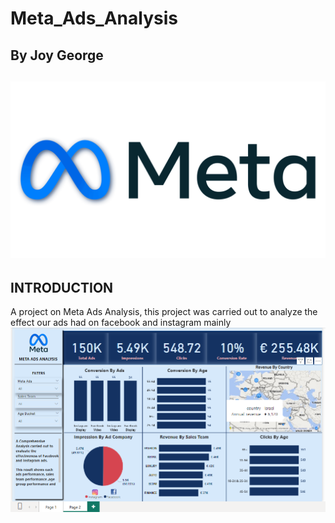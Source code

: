 # Meta_Ads_Analysis
## By Joy George
![](Meta_Images/meta_ads_logo.png)
---
## INTRODUCTION
A project on Meta Ads Analysis, this project was carried out to analyze the effect our ads had on facebook and instagram mainly
![](Meta_Images/Meta_ads_screenshot.png)

